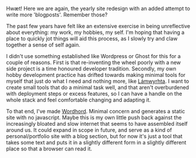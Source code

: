 Hwæt! Here we are again, the yearly site redesign with an added attempt to write
more 'blogposts'. Remember those?

The past few years have felt like an extensive exercise in being unreflective
about everything: my work, my hobbies, my self. I'm hoping that having a place
to quickly jot things will aid this process, as I slowly try and claw together
a sense of self again.

I didn't use something established like Wordpress or Ghost for this for a couple
of reasons. First is that re-inventing the wheel poorly with a new side project
is a time honoured developer tradition. Secondly, my own hobby development practice
has drifted towards making minimal tools for myself that just do what I need and
nothing more, like [Lámwyrhta](https://lamwyrhta.autophagy.io/). I want to create
small tools that do a minimal task well, and that aren't overburdened with deployment
steps or excess features, so I can have a handle on the whole stack and feel
comfortable changing and adapting it.

To that end, I've made [Wordhord](https://github.com/autophagy/wordhord). Minimal
concern and generates a static site with no javascript. Maybe this is my own little
push back against the increasingly bloated and slow internet that seems to have
assembled itself around us. It could expand in scope in future, and serve as a
kind of personal/portfolio site with a blog section, but for now it's just a tool
that takes some text and puts it in a slightly different form in a slightly
different place so that a browser can read it.
